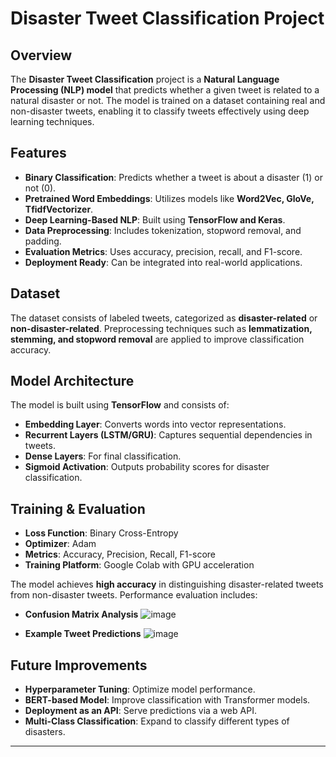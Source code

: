 # Disaster Tweet Classification Project

## Overview
The **Disaster Tweet Classification** project is a **Natural Language Processing (NLP) model** that predicts whether a given tweet is related to a natural disaster or not. The model is trained on a dataset containing real and non-disaster tweets, enabling it to classify tweets effectively using deep learning techniques.

## Features
- **Binary Classification**: Predicts whether a tweet is about a disaster (1) or not (0).
- **Pretrained Word Embeddings**: Utilizes models like **Word2Vec, GloVe, TfidfVectorizer**.
- **Deep Learning-Based NLP**: Built using **TensorFlow and Keras**.
- **Data Preprocessing**: Includes tokenization, stopword removal, and padding.
- **Evaluation Metrics**: Uses accuracy, precision, recall, and F1-score.
- **Deployment Ready**: Can be integrated into real-world applications.

## Dataset
The dataset consists of labeled tweets, categorized as **disaster-related** or **non-disaster-related**. Preprocessing techniques such as **lemmatization, stemming, and stopword removal** are applied to improve classification accuracy.

## Model Architecture
The model is built using **TensorFlow** and consists of:
- **Embedding Layer**: Converts words into vector representations.
- **Recurrent Layers (LSTM/GRU)**: Captures sequential dependencies in tweets.
- **Dense Layers**: For final classification.
- **Sigmoid Activation**: Outputs probability scores for disaster classification.

## Training & Evaluation
- **Loss Function**: Binary Cross-Entropy
- **Optimizer**: Adam
- **Metrics**: Accuracy, Precision, Recall, F1-score
- **Training Platform**: Google Colab with GPU acceleration


The model achieves **high accuracy** in distinguishing disaster-related tweets from non-disaster tweets. Performance evaluation includes:
- **Confusion Matrix Analysis**
  ![image](https://github.com/user-attachments/assets/f9c212b6-649b-476e-afd9-2a689184f9e8)

- **Example Tweet Predictions**
  ![image](https://github.com/user-attachments/assets/ce24c1b4-fad0-4adb-87bd-ef997b068632)


## Future Improvements
- **Hyperparameter Tuning**: Optimize model performance.
- **BERT-based Model**: Improve classification with Transformer models.
- **Deployment as an API**: Serve predictions via a web API.
- **Multi-Class Classification**: Expand to classify different types of disasters.


---


